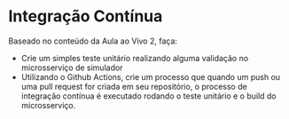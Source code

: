 # Integração Contínua
Baseado no conteúdo da Aula ao Vivo 2, faça:

- Crie um simples teste unitário realizando alguma validação no microsserviço de simulador
- Utilizando o Github Actions, crie um processo que quando um push ou uma pull request for criada em seu repositório, o processo de integração contínua é executado rodando o teste unitário e o build do microsserviço.
